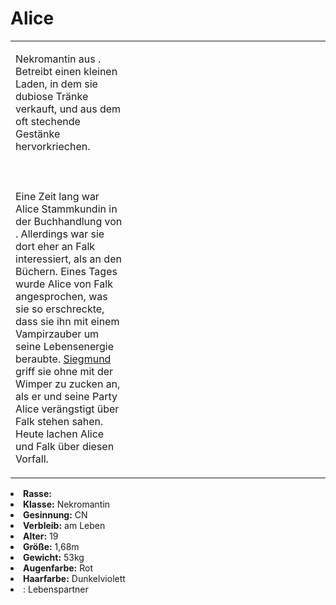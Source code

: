 # Alice

<primary-label ref="npc"/>

<secondary-label ref="faergria"/>

<secondary-label ref="escrigria"/>

<secondary-label ref="thanatos"/>

<table>
<tr><td>
<p>
Nekromantin aus <a href="Schachendorf.md"></a>. Betreibt einen kleinen Laden, in dem sie
dubiose Tränke verkauft, und aus dem oft stechende Gestänke hervorkriechen.
<br></br><br></br>
Eine Zeit lang war Alice Stammkundin in der Buchhandlung von <a href="Falk.md"></a>. Allerdings war sie dort eher an
Falk interessiert, als an den Büchern. Eines Tages wurde Alice von Falk angesprochen, was sie so erschreckte, dass sie
ihn mit einem Vampirzauber um seine Lebensenergie beraubte. <a href="Siegmund.md">Siegmund</a> griff sie ohne mit der
Wimper zu zucken an, als er und seine Party Alice verängstigt über Falk stehen sahen. Heute lachen Alice und Falk über
diesen Vorfall.
</p>

</td><td width="300">
<!-- Edit here -->
<img src="alice.png" alt="" />
</td></tr>
</table>

<procedure title="Allgemeine Informationen">
<list columns="2">
<li><b>Rasse:</b> <a href="Folks.md" anchor="halbelfen"></a></li>
<li><b>Klasse:</b> Nekromantin</li>
<li><b>Gesinnung:</b> CN</li>
<li><b>Verbleib:</b> am Leben</li>
</list>
</procedure>

<procedure title="Aussehen">
<list columns="3">
<li><b>Alter:</b> 19</li>
<li><b>Größe:</b> 1,68m</li>
<li><b>Gewicht:</b> 53kg</li>
<li><b>Augenfarbe:</b> Rot</li>
<li><b>Haarfarbe:</b> Dunkelviolett</li>
<!-- <li><b>Maße:</b> 83/70-60-85</li> -->
</list>
</procedure>

<procedure title="Beziehungen">
<list columns="2">
<li>
<a href="Falk.md"></a>: Lebenspartner
</li>
</list>
</procedure>

<!--
## Notizen

- **Ziele:** 
- **Geheimnisse:** 
-->